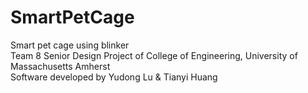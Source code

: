 # SmartPetCage
Smart pet cage using blinker<br>
Team 8 Senior Design Project of College of Engineering, University of Massachusetts Amherst<br>
Software developed by Yudong Lu & Tianyi Huang
